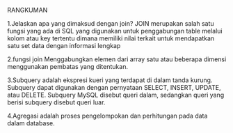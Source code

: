 RANGKUMAN

1.Jelaskan apa yang dimaksud dengan join?
JOIN merupakan salah satu fungsi yang ada di SQL yang digunakan untuk penggabungan table melalui kolom atau key tertentu dimana memiliki nilai terkait untuk mendapatkan satu set data dengan informasi lengkap

2.fungsi join Menggabungkan elemen dari array satu atau beberapa dimensi menggunakan pembatas yang ditentukan.

3.Subquery adalah ekspresi kueri yang terdapat di dalam tanda kurung. Subquery dapat digunakan dengan pernyataan SELECT, INSERT, UPDATE, atau DELETE. Subquery MySQL disebut queri dalam, sedangkan queri yang berisi subquery disebut queri luar.


4.Agregasi adalah proses pengelompokan dan perhitungan pada data dalam database.

